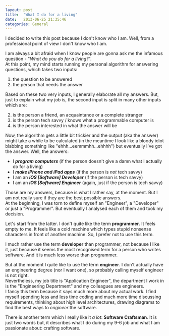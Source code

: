 ```yaml
---
layout: post
title:  "What I do for a living"
date:   2013-06-25 21:35:46
categories: General
---
```



I decided to write this post because I don't know who I am. Well, from a professional point of view I don't know who I am.

I am always a bit afraid when I know people are gonna ask me the infamous question - "*What do you do for a living?*".  
At this point, my mind starts running my personal algorithm for answering questions, which takes two inputs: 

1. the question to be answered 
2. the person that needs the answer

Based on these two very inputs, I generally elaborate all my answers. But, just to explain what my job is, the second input is split in many other inputs which are:

2. is the person a friend, an acquaintance or a complete stranger
3. is the person tech savvy / knows what a programmable computer is
3. is the person interested in what the answer will be

Now, the algorithm gets a little bit trickier and the output (aka the answer) might take a while to be calculated (in the meantime I look like a bloody idiot blabbing something like "ehhh...eemmmhh...ehhhh") but eventually I've got the answer. Well, the answers:

- I ***program computers*** (if the person doesn't give a damn what I actually do for a living)
- I ***make iPhone and iPad apps*** (if the person is *not* tech savvy)
- I am an ***iOS [Software] Developer*** (if the person is tech savvy)
- I am an ***iOS [Software] Engineer*** (again, just if the person is tech savvy)

Those are my answers, because is what I rather say, at the moment. But I am not really sure if they are the best possible answers.  
At the beginning, I was torn to define myself an "Engineer", a "Developer" or just a "Programmer". But eventually I analysed each of them and took my decision.

Let's start from the latter. I don't quite like the term **programmer**. It feels empty to me. It feels like a cold machine which types stupid nonsense characters in front of  another machine. So, I prefer not to use this term.

I much rather use the term **developer** than programmer, not because I like it, just because it seems the most recognised term for a person who writes software. And it is much less worse than programmer.

But at the moment I quite like to use the term **engineer**. I don't actually have an engineering degree (nor I want one), so probably calling myself engineer is not right.  
Nevertheless, my job title is "Application Engineer", the department I work in is the "Engineering Department" and my colleagues are engineers.  
I fancy this term because it says much more about my actual work. I find myself spending less and less time coding and much more time discussing requirements, thinking about high level architectures, drawing diagrams to find the best ways to *engineer* the software.

There is another term which I really like it *a lot*: **Software Craftsman**. It is just two words but, it describes what I do during my 9-6 job and what I am passionate about: crafting software.